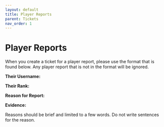 ```yaml
---
layout: default
title: Player Reports
parent: Tickets
nav_order: 1
---
```



# Player Reports
When you create a ticket for a player report, please use the format that is found below. Any player report that is not in the format will be ignored.


**Their Username:**

**Their Rank:**

**Reason for Report:**

**Evidence:**

Reasons should be brief and limited to a few words. Do not write sentences for the reason.
